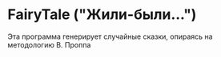 # FairyTale ("Жили-были...")

Эта программа генерирует случайные сказки, опираясь на методологию В. Проппа
